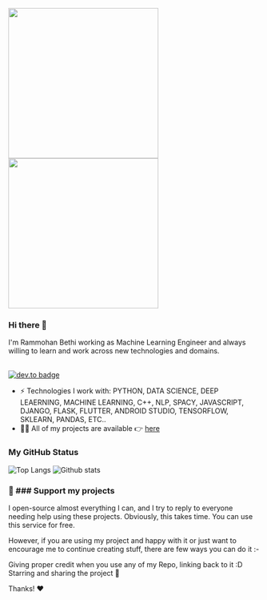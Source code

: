 <img src="https://media.giphy.com/media/p4NLw3I4U0idi/giphy.gif" width="300"> <img src= "https://media.giphy.com/media/26tn33aiTi1jkl6H6/giphy.gif" width = "300">

### Hi there 👋
I'm Rammohan Bethi working as Machine Learning Engineer and always willing to learn and work across new technologies and domains. <br/> <br/>

[![dev.to badge](https://img.shields.io/badge/linkedin-rammohanbethi-%230177B5?style=flat&logo=linkedin)](https://www.linkedin.com/in/rammohan-bethi-9160/)

- ⚡️ Technologies I work with: PYTHON, DATA SCIENCE, DEEP LEAERNING, MACHINE LEARNING, C++, NLP, SPACY, JAVASCRIPT, DJANGO, FLASK, FLUTTER, ANDROID STUDIO, TENSORFLOW, SKLEARN, PANDAS, ETC..
- 👨‍💻 All of my projects are available 👉  [here](https://github.com/rammohanbethi?tab=repositories)


### My GitHub Status 
![Top Langs](https://github-readme-stats.vercel.app/api/top-langs/?username=iamhimanshu0) ![Github stats](https://github-readme-stats.vercel.app/api?username=iamhimanshu0&show_icons=true)

### 💖 ### Support my projects <br>
I open-source almost everything I can, and I try to reply to everyone needing help using these projects. Obviously, this takes time. You can use this service for free.

However, if you are using my project and happy with it or just want to encourage me to continue creating stuff, there are few ways you can do it :-

Giving proper credit when you use any of my Repo, linking back to it :D
Starring and sharing the project 🚀

Thanks! ❤️



<!--
**iamhimanshu0/iamhimanshu0** is a ✨ _special_ ✨ repository because its `README.md` (this file) appears on your GitHub profile.

Here are some ideas to get you started:

- 🔭 I’m currently working on ...
- 🌱 I’m currently learning ...
- 👯 I’m looking to collaborate on ...
- 🤔 I’m looking for help with ...
- 💬 Ask me about ...
- 📫 How to reach me: ...
- 😄 Pronouns: ...
- ⚡ Fun fact: ...
-->
